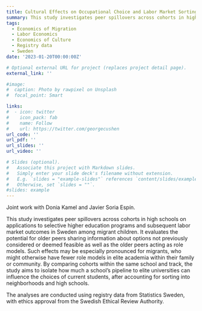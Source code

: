 ```yaml
---
title: Cultural Effects on Occupational Choice and Labor Market Sorting
summary: This study investigates peer spillovers across cohorts in high schools on applications to selective higher education programs and subsequent labor market outcomes in Sweden among migrant children. (Joint work with Donia Kamel and Javier Soria Espín.)
tags:
  - Economics of Migration
  - Labor Economics
  - Economics of Culture
  - Registry data
  - Sweden
date: '2023-01-20T00:00:00Z'

# Optional external URL for project (replaces project detail page).
external_link: ''

#image:
#  caption: Photo by rawpixel on Unsplash
#  focal_point: Smart

links:
#  - icon: twitter
#    icon_pack: fab
#    name: Follow
#    url: https://twitter.com/georgecushen
url_code: ''
url_pdf: ''
url_slides: ''
url_video: ''

# Slides (optional).
#   Associate this project with Markdown slides.
#   Simply enter your slide deck's filename without extension.
#   E.g. `slides = "example-slides"` references `content/slides/example-slides.md`.
#   Otherwise, set `slides = ""`.
#slides: example
---
```


Joint work with Donia Kamel and Javier Soria Espín.

This study investigates peer spillovers across cohorts in high schools on applications to selective higher education programs and subsequent labor market outcomes in Sweden among migrant children. It evaluates the potential for older peers sharing information about options not previously considered or deemed feasible as well as the older peers acting as role models. Such effects may be especially pronounced for migrants, who might otherwise have fewer role models in elite academia within their family or community. By comparing cohorts within the same school and track, the study aims to isolate how much a school’s pipeline to elite universities can influence the choices of current students, after accounting for sorting into neighborhoods and high schools.

The analyses are conducted using registry data from Statistics Sweden, with ethics approval from the Swedish Ethical Review Authority.
